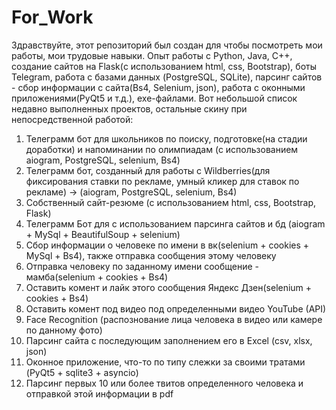 # For_Work
Здравствуйте, этот репозиторий был создан для чтобы посмотреть мои работы, мои трудовые навыки.
Опыт работы с Python, Java, С++, создание сайтов на Flask(с использованием html, css, Bootstrap), боты Telegram, работа с базами данных (PostgreSQL, SQLite), парсинг сайтов - сбор информации с сайта(Bs4, Selenium, json), работа с оконными приложениями(PyQt5 и т.д.), exe-файлами.
Вот небольшой список недавно выполненных проектов, остальные скину при непосредственной работой:
1) Телеграмм бот для школьников по поиску, подготовке(на стадии доработки) и напоминании по олимпиадам (с
использованием aiogram, PostgreSQL, selenium, Bs4)
2) Телеграмм бот, созданный для работы с Wildberries(для фиксирования ставки по рекламе, умный кликер для ставок по рекламе) -> (aiogram, PostgreSQL, selenium, Bs4)
2) Собственный сайт-резюме (с использованием html, css, Bootstrap, Flask)
3) Телеграмм Бот для с использованием парсинга сайтов и бд (aiogram + MySql + BeautifulSoup + selenium)
4) Сбор информации о человеке по имени в вк(selenium + cookies + MySql + Bs4), также отправка сообщения этому человеку
5) Отправка человеку по заданному имени сообщение - мамба(selenium + cookies + Bs4)
6) Оставить комент и лайк этого сообщения Яндекс Дзен(selenium + cookies + Bs4)
7) Оставить комент под видео под определенными видео YouTube (API)
8) Face Recognition (распознование лица человека в видео или камере по данному фото)
9) Парсинг сайта с последующим заполнением его в Excel (csv, xlsx, json)
10) Оконное приложение, что-то по типу слежки за своими тратами (PyQt5 + sqlite3 + asyncio)
11) Парсинг первых 10 или более твитов определенного человека и отправкой этой информации в pdf
